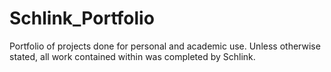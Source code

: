 # Schlink_Portfolio
Portfolio of projects done for personal and academic use. Unless otherwise stated, all work contained within was completed by Schlink.
